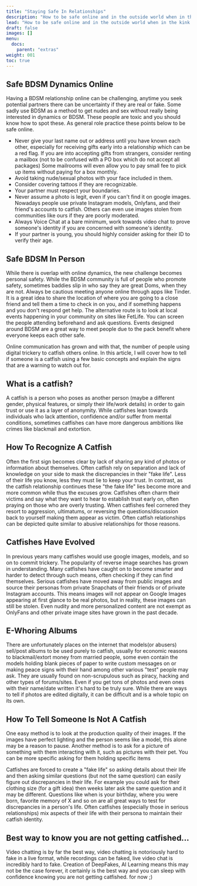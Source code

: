 ```yaml
---
title: "Staying Safe In Relationships"
description: "How to be safe online and in the outside world when in the kink community. Learn safe practices & advice."
lead: "How to be safe online and in the outside world when in the kink community. Learn safe practices & advice."
draft: false
images: []
menu:
  docs:
    parent: "extras"
weight: 001
toc: true
---
```

## Safe BDSM Dynamics Online

Having a BDSM relationship online can be challenging, anytime you seek potential partners there can be uncertainty if they are real or fake. Some sadly use BDSM as a method to get nudes and sex without really being interested in dynamics or BDSM. These people are toxic and you should know how to spot these. As general role practice these points below to be safe online.

- Never give your last name out or address until you have known each other, especially for receiving gifts early into a relationship which can be a red flag. If you are into accepting gifts from strangers, consider renting a mailbox (not to be confused with a PO box which do not accept all packages) Some mailrooms will even allow you to pay small fee to pick up items without paying for a box monthly.
- Avoid taking nude/sexual photos with your face included in them.
- Consider covering tattoos if they are recognizable.
- Your partner must respect your boundaries.
- Never assume a photo is legit, even if you can't find it on google images. Nowadays people use private Instagram models, Onlyfans, and their friend's accounts to catfish. Others can even use images stolen from communities like ours if they are poorly moderated.
- Always Voice Chat at a bare minimum, work towards video chat to prove someone's identity if you are concerned with someone's identity.
- If your partner is young, you should highly consider asking for their ID to verify their age.

## Safe BDSM In Person

While there is overlap with online dynamics, the new challenge becomes personal safety. While the BDSM community is full of people who promote safety, sometimes baddies slip in who say they are great Doms, when they are not. Always be cautious meeting anyone online through apps like Tinder. It is a great idea to share the location of where you are going to a close friend and tell them a time to check in on you, and if something happens and you don't respond get help.
The alternative route is to look at local events happening in your community on sites like FetLife. You can screen the people attending beforehand and ask questions. Events designed around BDSM are a great way to meet people due to the pack benefit where everyone keeps each other safe.

Online communication has grown and with that, the number of people using digital trickery to catfish others online. In this article, I will cover how to tell if someone is a catfish using a few basic concepts and explain the signs that are a warning to watch out for.

## What is a catfish?

A catfish is a person who poses as another person (maybe a different gender, physical features, or simply their life/work details) in order to gain trust or use it as a layer of anonymity. While catfishes lean towards individuals who lack attention, confidence and/or suffer from mental conditions, sometimes catfishes can have more dangerous ambitions like crimes like blackmail and extortion.

## How To Recognize A Catfish

Often the first sign becomes clear by lack of sharing any kind of photos or information about themselves. Often catfish rely on separation and lack of knowledge on your side to mask the discrepancies in their "fake life". Less of their life you know, less they must lie to keep your trust. In contrast, as the catfish relationship continues these "the fake life" lies become more and more common while thus the excuses grow. Catfishes often charm their victims and say what they want to hear to establish trust early on, often praying on those who are overly trusting.  When catfishes feel cornered they resort to aggression, ultimatums, or reversing the questions/discussion back to yourself making them appear as victim. Often catfish relationships can be depicted quite similar to abusive relationships for those reasons.

## Catfishes Have Evolved

In previous years many catfishes would use google images, models, and so on to commit trickery. The popularity of reverse image searches has grown in understanding. Many catfishes have caught on to become smarter and harder to detect through such means, often checking if they can find themselves. Serious catfishes have moved away from public images and source their personas from private Snapchats of their friends or of private Instagram accounts. This means images will not appear on Google Images appearing at first glance to be real photos, but in reality, these images can still be stolen. Even nudity and more personalized content are not exempt as OnlyFans and other private image sites have grown in the past decade.

## E-Whoring Albums

There are unfortunately places on the internet that models(or abusers) sell/post albums to be used purely to catfish, usually for economic reasons to blackmail/extort money from married people, some even contain the models holding blank pieces of paper to write custom messages on or making peace signs with their hand among other various "test" people may ask. They are usually found on non-scrupulous such as piracy, hacking and other types of forums/sites. Even if you get tons of photos and even ones with their name/date written it's hard to be truly sure. While there are ways to tell if photos are edited digitally, it can be difficult and is a whole topic on its own.

## How To Tell Someone Is Not A Catfish

One easy method is to look at the production quality of their images. If the images have perfect lighting and the person seems like a model, this alone may be a reason to pause. Another method is to ask for a picture of something with them interacting with it, such as pictures with their pet. You can be more specific asking for them holding specific items

Catfishes are forced to create a "fake life" so asking details about their life and then asking similar questions (but not the same question) can easily figure out discrepancies in their life. For example you could ask for their clothing size (for a gift idea) then weeks later ask the same question and it may be different. Questions like when is your birthday, where you were born, favorite memory of X and so on are all great ways to test for discrepancies in a person's life. Often catfishes (especially those in serious relationships) mix aspects of their life with their persona to maintain their catfish identity.

## Best way to know you are not getting catfished...

Video chatting is by far the best way, video chatting is notoriously hard to fake in a live format, while recordings can be faked, live video chat is incredibly hard to fake. Creation of DeepFakes, AI Learning means this may not be the case forever, it certainly is the best way and you can sleep with confidence knowing you are not getting catfished. for now ;)

